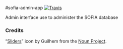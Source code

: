 #sofia-admin-app [![Travis](https://api.travis-ci.org/adentes-org/SOFIA.svg?branch=master)](https://travis-ci.org/adentes-org/SOFIA)

Admin interface use to administer the SOFIA database


### Credits

“[Sliders](https://thenounproject.com/search/?q=configuration&i=541441)” icon by Guilhem from the [Noun Project](http://thenounproject.com/).
